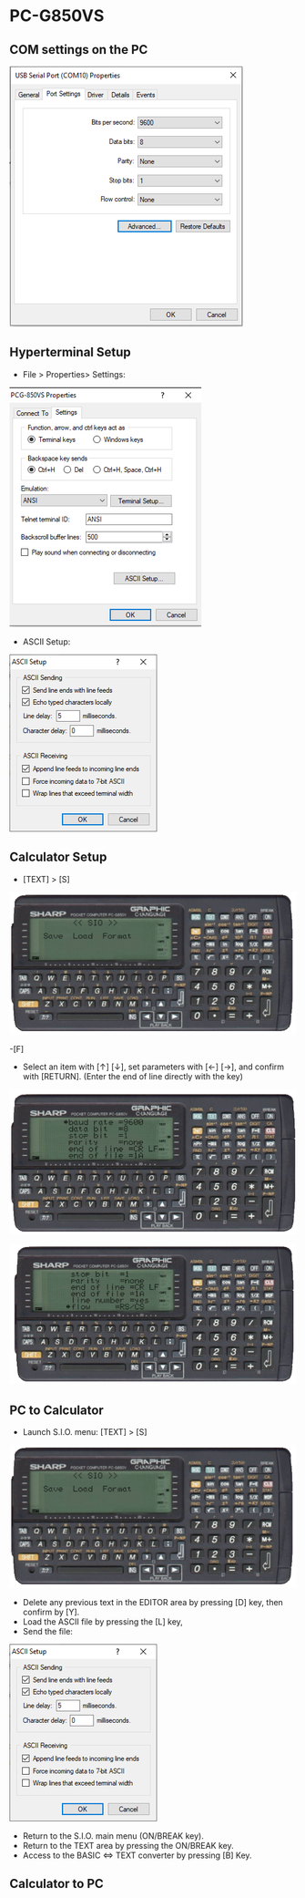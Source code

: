 # PC-G850VS

## COM settings on the PC

![port_settings](port_settings.PNG)

## Hyperterminal Setup

- File > Properties> Settings:

![hyperterminal1](hyperterminal1.png)

- ASCII Setup:

![hyperterminal2](hyperterminal2.PNG)

## Calculator Setup

- [TEXT] > [S]

![850_settings3](850_settings3.PNG)

-[F]

- Select an item with [↑] [↓], set parameters with [←] [→], and confirm with [RETURN]. (Enter the end of line directly with the key)

![850_settings](850_settings.PNG)
 
![850_settings2](850_settings2.PNG)


## PC to Calculator

- Launch S.I.O. menu: [TEXT] > [S]

![850_settings3](850_settings3.PNG)

- Delete any previous text in the EDITOR area by pressing [D] key, then confirm by [Y].
- Load the ASCII file by pressing the [L] key,
- Send the file:

![hyperterminal2](hyperterminal2.PNG)

- Return to the S.I.O. main menu (ON/BREAK key).
- Return to the TEXT area by pressing the ON/BREAK key.
- Access to the BASIC <=> TEXT converter by pressing [B] Key.

## Calculator to PC


